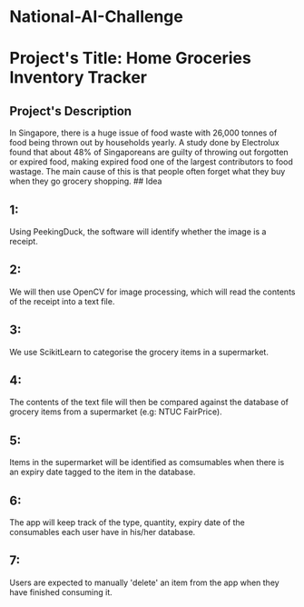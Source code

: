 # National-AI-Challenge
<h1> Project's Title: Home Groceries Inventory Tracker </h1>
<h2> Project's Description </h2>
In Singapore, there is a huge issue of food waste with 26,000 tonnes of food being thrown out by households yearly. A study done by Electrolux found that about 48% of Singaporeans are guilty of throwing out forgotten or expired food, making expired food one of the largest contributors to food wastage. The main cause of this is that people often forget what they buy when they go grocery shopping.
## Idea 
<h2> 1: </h2> Using PeekingDuck, the software will identify whether the image is a receipt.
<h2> 2: </h2> We will then use OpenCV for image processing, which will read the contents of the receipt into a text file.
<h2> 3: </h2> We use ScikitLearn to categorise the grocery items in a supermarket. 
<h2> 4: </h2> The contents of the text file will then be compared against the database of grocery items from a supermarket (e.g: NTUC FairPrice).
<h2> 5: </h2> Items in the supermarket will be identified as comsumables when there is an expiry date tagged to the item in the database.
<h2> 6: </h2> The app will keep track of the type, quantity, expiry date of the consumables each user have in his/her database.
<h2> 7: </h2> Users are expected to manually 'delete' an item from the app when they have finished consuming it.
